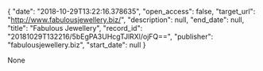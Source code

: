 {
  "date": "2018-10-29T13:22:16.378635", 
  "open_access": false, 
  "target_url": "http://www.fabulousjewellery.biz/", 
  "description": null, 
  "end_date": null, 
  "title": "Fabulous Jewellery", 
  "record_id": "20181029T132216/5bEgPA3UHcgTJlRXl/ojFQ==", 
  "publisher": "fabulousjewellery.biz", 
  "start_date": null
}

None